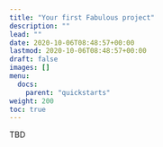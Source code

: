 ```yaml
---
title: "Your first Fabulous project"
description: ""
lead: ""
date: 2020-10-06T08:48:57+00:00
lastmod: 2020-10-06T08:48:57+00:00
draft: false
images: []
menu:
  docs:
    parent: "quickstarts"
weight: 200
toc: true
---
```


TBD
